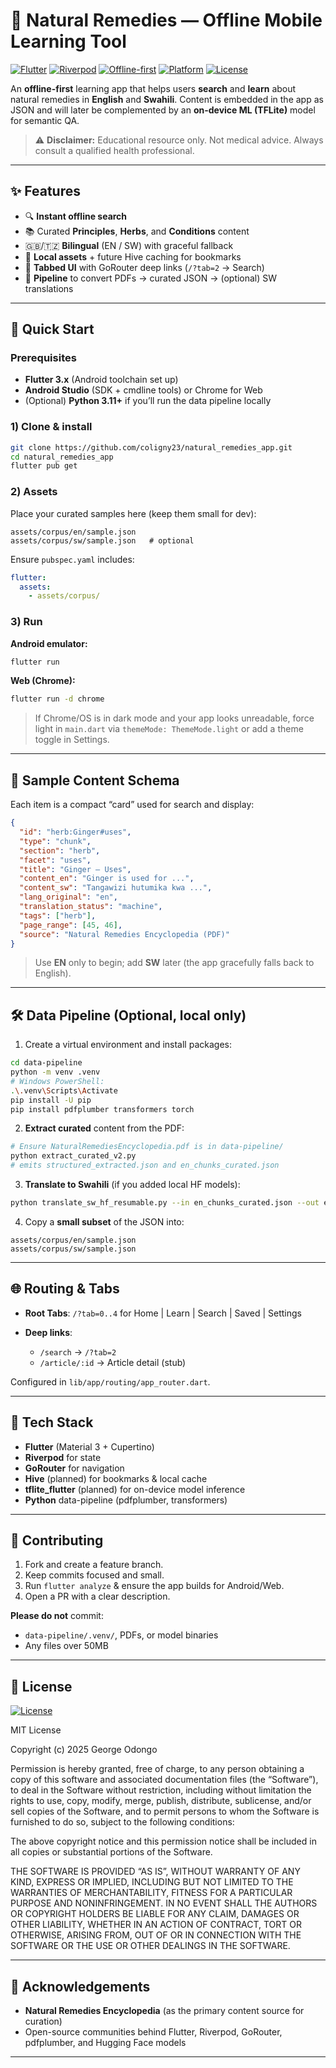 # 🌿 Natural Remedies — Offline Mobile Learning Tool

[![Flutter](https://img.shields.io/badge/Flutter-3.x-blue.svg)](https://flutter.dev)
[![Riverpod](https://img.shields.io/badge/State-Riverpod-7F52FF.svg)](https://riverpod.dev)
[![Offline-first](https://img.shields.io/badge/Architecture-Offline--first-2ea44f.svg)](#architecture)
[![Platform](https://img.shields.io/badge/Platforms-Android%20%7C%20Web-lightgrey.svg)](#run)
[![License](https://img.shields.io/badge/License-Choose%20one-informational.svg)](#license)

An **offline-first** learning app that helps users **search** and **learn** about natural remedies in **English** and **Swahili**. Content is embedded in the app as JSON and will later be complemented by an **on-device ML (TFLite)** model for semantic QA.

> ⚠️ **Disclaimer:** Educational resource only. Not medical advice. Always consult a qualified health professional.

---

## ✨ Features

* 🔍 **Instant offline search**
* 📚 Curated **Principles**, **Herbs**, and **Conditions** content
* 🇬🇧/🇹🇿 **Bilingual** (EN / SW) with graceful fallback
* 💾 **Local assets** + future Hive caching for bookmarks
* 🧭 **Tabbed UI** with GoRouter deep links (`/?tab=2` → Search)
* 🧠 **Pipeline** to convert PDFs → curated JSON → (optional) SW translations

---


## 🚀 Quick Start

### Prerequisites

* **Flutter 3.x** (Android toolchain set up)
* **Android Studio** (SDK + cmdline tools) or Chrome for Web
* (Optional) **Python 3.11+** if you’ll run the data pipeline locally

### 1) Clone & install

```bash
git clone https://github.com/coligny23/natural_remedies_app.git
cd natural_remedies_app
flutter pub get
```

### 2) Assets

Place your curated samples here (keep them small for dev):

```
assets/corpus/en/sample.json
assets/corpus/sw/sample.json   # optional
```

Ensure `pubspec.yaml` includes:

```yaml
flutter:
  assets:
    - assets/corpus/
```

### 3) Run <a id="run"></a>

**Android emulator:**

```bash
flutter run
```

**Web (Chrome):**

```bash
flutter run -d chrome
```

> If Chrome/OS is in dark mode and your app looks unreadable, force light in `main.dart` via `themeMode: ThemeMode.light` or add a theme toggle in Settings.

---


## 🧪 Sample Content Schema

Each item is a compact “card” used for search and display:

```json
{
  "id": "herb:Ginger#uses",
  "type": "chunk",
  "section": "herb",
  "facet": "uses",
  "title": "Ginger — Uses",
  "content_en": "Ginger is used for ...",
  "content_sw": "Tangawizi hutumika kwa ...",
  "lang_original": "en",
  "translation_status": "machine",
  "tags": ["herb"],
  "page_range": [45, 46],
  "source": "Natural Remedies Encyclopedia (PDF)"
}
```

> Use **EN** only to begin; add **SW** later (the app gracefully falls back to English).

---

## 🛠 Data Pipeline (Optional, local only)


1. Create a virtual environment and install packages:

```bash
cd data-pipeline
python -m venv .venv
# Windows PowerShell:
.\.venv\Scripts\Activate
pip install -U pip
pip install pdfplumber transformers torch
```

2. **Extract curated** content from the PDF:

```bash
# Ensure NaturalRemediesEncyclopedia.pdf is in data-pipeline/
python extract_curated_v2.py
# emits structured_extracted.json and en_chunks_curated.json
```

3. **Translate to Swahili** (if you added local HF models):

```bash
python translate_sw_hf_resumable.py --in en_chunks_curated.json --out en_sw_chunks_curated.json --resume
```

4. Copy a **small subset** of the JSON into:

```
assets/corpus/en/sample.json
assets/corpus/sw/sample.json
```

---

## 🌐 Routing & Tabs

* **Root Tabs**: `/?tab=0..4` for Home | Learn | Search | Saved | Settings
* **Deep links**:

  * `/search` → `/?tab=2`
  * `/article/:id` → Article detail (stub)

Configured in `lib/app/routing/app_router.dart`.

---

## 🧩 Tech Stack

* **Flutter** (Material 3 + Cupertino)
* **Riverpod** for state
* **GoRouter** for navigation
* **Hive** (planned) for bookmarks & local cache
* **tflite\_flutter** (planned) for on-device model inference
* **Python** data-pipeline (pdfplumber, transformers)

---

## 🤝 Contributing

1. Fork and create a feature branch.
2. Keep commits focused and small.
3. Run `flutter analyze` & ensure the app builds for Android/Web.
4. Open a PR with a clear description.

**Please do not** commit:

* `data-pipeline/.venv/`, PDFs, or model binaries
* Any files over 50MB

---

## 📜 License
[![License](https://img.shields.io/badge/License-MIT-green.svg)](LICENSE)


MIT License

Copyright (c) 2025 George Odongo

Permission is hereby granted, free of charge, to any person obtaining a copy
of this software and associated documentation files (the “Software”), to deal
in the Software without restriction, including without limitation the rights
to use, copy, modify, merge, publish, distribute, sublicense, and/or sell
copies of the Software, and to permit persons to whom the Software is
furnished to do so, subject to the following conditions:

The above copyright notice and this permission notice shall be included in
all copies or substantial portions of the Software.

THE SOFTWARE IS PROVIDED “AS IS”, WITHOUT WARRANTY OF ANY KIND, EXPRESS OR
IMPLIED, INCLUDING BUT NOT LIMITED TO THE WARRANTIES OF MERCHANTABILITY,
FITNESS FOR A PARTICULAR PURPOSE AND NONINFRINGEMENT. IN NO EVENT SHALL THE
AUTHORS OR COPYRIGHT HOLDERS BE LIABLE FOR ANY CLAIM, DAMAGES OR OTHER
LIABILITY, WHETHER IN AN ACTION OF CONTRACT, TORT OR OTHERWISE, ARISING FROM,
OUT OF OR IN CONNECTION WITH THE SOFTWARE OR THE USE OR OTHER DEALINGS IN
THE SOFTWARE.


---

## 🙏 Acknowledgements

* **Natural Remedies Encyclopedia** (as the primary content source for curation)
* Open-source communities behind Flutter, Riverpod, GoRouter, pdfplumber, and Hugging Face models

---

